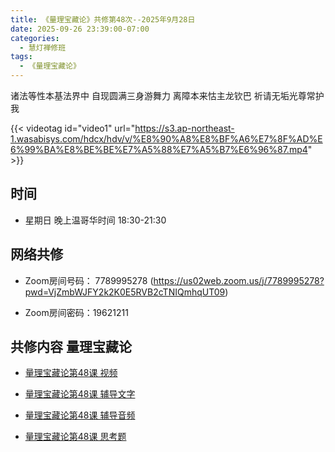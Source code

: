 ```yaml
---
title: 《量理宝藏论》共修第48次--2025年9月28日
date: 2025-09-26 23:39:00-07:00
categories:
  - 慧灯禅修班
tags:
  - 《量理宝藏论》
---
```

诸法等性本基法界中 自现圆满三身游舞力 离障本来怙主龙钦巴 祈请无垢光尊常护我

{{< videotag id="video1" url="https://s3.ap-northeast-1.wasabisys.com/hdcx/hdv/v/%E8%90%A8%E8%BF%A6%E7%8F%AD%E6%99%BA%E8%BE%BE%E7%A5%88%E7%A5%B7%E6%96%87.mp4" >}}

## 时间


* 星期日 晚上温哥华时间 18:30-21:30


## 网络共修


* Zoom房间号码： 7789995278 (https://us02web.zoom.us/j/7789995278?pwd=VjZmbWJFY2k2K0E5RVB2cTNIQmhqUT09)


* Zoom房间密码：19621211


## 共修内容 量理宝藏论


* [量理宝藏论第48课 视频](https://huidengchanxiu.net/refs/llbzl/llbzl-08/#%E7%AC%AC%E5%9B%9B%E5%8D%81%E5%85%AB%E8%AF%BE)

* [量理宝藏论第48课 辅导文字](https://huidengchanxiu.net/refs/llbzl/llbzl-08/#%E7%AC%AC%E5%9B%9B%E5%8D%81%E5%85%AB%E8%AF%BE%E8%BE%85%E5%AF%BC)

* [量理宝藏论第48课 辅导音频](https://box.hdcxb.net/%E7%A6%85%E4%BF%AE%E7%8F%AD/037-%E9%87%8F%E7%90%86%E5%AE%9D%E8%97%8F%E8%AE%BA/%E8%BE%85%E5%AF%BC-%E6%99%BA%E8%AF%9A%E5%A0%AA%E5%B8%83%E7%AC%AC1%E6%AC%A1%E8%AE%B2%E8%A7%A3%E4%BA%8E2006%E8%87%B307%E5%B9%B4?page=2)

* [量理宝藏论第48课 思考题 ](https://huidengchanxiu.net/refs/llbzl/llbzl-qa#%E7%AC%AC48%E8%AF%BE)
